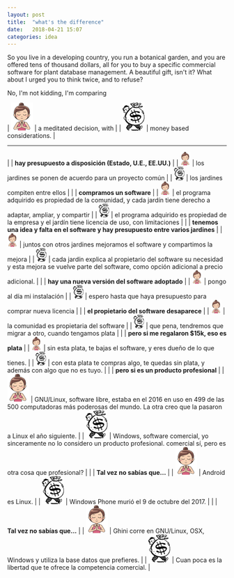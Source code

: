 ```yaml
---
layout: post
title:  "what's the difference"
date:   2018-04-21 15:07
categories: idea
---
```


So you live in a developing country, you run a botanical garden, and you are
offered tens of thousand dollars, all for you to buy a specific commercial
software for plant database management.  A beautiful gift, isn't it?  What
about I urged you to think twice, and to refuse?

No, I'm not kidding, I'm comparing 

| ![freedom](/images/meditate-64.png) | a meditated decision, with    |
| ![dependency](/images/money-64.png) | money based considerations.   |

--------------------------------

| | **hay presupuesto a disposición (Estado, U.E., EE.UU.)**     |
| ![freedom](/images/meditate.png) | los jardines se ponen de acuerdo para un proyecto común     |
| ![dependency](/images/money.png) | los jardines compiten entre ellos     |
| | **compramos un software**     |
| ![freedom](/images/meditate.png) | el programa adquirido es propiedad de la comunidad, y cada jardín tiene derecho a adaptar, ampliar, y compartir     |
| ![dependency](/images/money.png) | el programa adquirido es propiedad de la empresa y el jardín tiene licencia de uso, con limitaciones              |
| | **tenemos una idea y falta en el software y hay presupuesto entre varios jardines**     |
| ![freedom](/images/meditate.png) | juntos con otros jardines mejoramos el software y compartimos la mejora     |
| ![dependency](/images/money.png) | cada jardín explica al propietario del software su necesidad y esta mejora se vuelve parte del software, como opción adicional a precio adicional.     |
| | **hay una nueva versión del software adoptado**   |
| ![freedom](/images/meditate.png) | pongo al día mi instalación   |
| ![dependency](/images/money.png) | espero hasta que haya presupuesto para comprar nueva licencia   |
| | **el propietario del software desaparece**   |
| ![freedom](/images/meditate.png) | la comunidad es propietaria del software   |
| ![dependency](/images/money.png) | que pena, tendremos que migrar a otro, cuando tengamos plata   |
| | **pero si me regalaron $15k, eso es plata**   |
| ![freedom](/images/meditate.png) | sin esta plata, te bajas el software, y eres dueño de lo que tienes.   |
| ![dependency](/images/money.png) | con esta plata te compras algo, te quedas sin plata, y además con algo que no es tuyo.   |
| | **pero si es un producto profesional**   |
| ![freedom](/images/meditate-64.png) | GNU/Linux, software libre, estaba en el 2016 en uso en 499 de las 500 computadoras más poderosas del mundo.  La otra creo que la pasaron a Linux el año siguiente.   |
| ![dependency](/images/money-64.png) | Windows, software comercial, yo sinceramente no lo considero un producto profesional.  comercial sí, pero es otra cosa que profesional?   |
| | **Tal vez no sabías que...**   |
| ![freedom](/images/meditate-64.png) | Android es Linux.  |
| ![dependency](/images/money-64.png) | Windows Phone murió el 9 de octubre del 2017.  |
| | **Tal vez no sabías que...**   |
| ![freedom](/images/meditate-64.png) | Ghini corre en GNU/Linux, OSX, Windows y utiliza la base datos que prefieres.  |
| ![dependency](/images/money-64.png) | Cuan poca es la libertad que te ofrece la competencia comercial.  |
